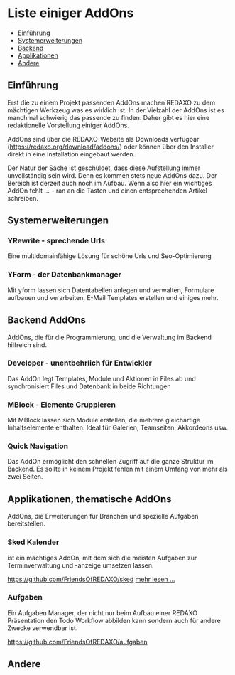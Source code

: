 # Liste einiger AddOns

- [Einführung](#einfuehrung)
- [Systemerweiterungen](#systemerweiterungen)
- [Backend](#backend)
- [Applikationen](#applikationen)
- [Andere](#andere)

<a name="einfuehrung"></a>
## Einführung

Erst die zu einem Projekt passenden AddOns machen REDAXO zu dem mächtigen Werkzeug was es wirklich ist. In der Vielzahl der AddOns ist es manchmal schwierig das passende zu finden. Daher gibt es hier eine redaktionelle Vorstellung einiger AddOns.

AddOns sind über die REDAXO-Website als Downloads verfügbar (https://redaxo.org/download/addons/) oder können über den Installer direkt in eine Installation eingebaut werden.

Der Natur der Sache ist geschuldet, dass diese Aufstellung immer unvollständig sein wird. Denn es kommen stets neue AddOns dazu. Der Bereich ist derzeit auch noch im Aufbau. Wenn also hier ein wichtiges AddOn fehlt ... - ran an die Tasten und einen entsprechenden Artikel schreiben.

<a name="systemerweiterungen"></a>
## Systemerweiterungen

### YRewrite - sprechende Urls

Eine multidomainfähige Lösung für schöne Urls und Seo-Optimierung

### YForm - der Datenbankmanager

Mit yform lassen sich Datentabellen anlegen und verwalten, Formulare aufbauen und verarbeiten, E-Mail Templates erstellen und einiges mehr.

<a name="backend"></a>
## Backend AddOns

AddOns, die für die Programmierung, und die Verwaltung im Backend hilfreich sind.

### Developer - unentbehrlich für Entwickler

Das AddOn legt Templates, Module und Aktionen in Files ab und synchronisiert Files und Datenbank in beide Richtungen

### MBlock - Elemente Gruppieren

Mit MBlock lassen sich Module erstellen, die mehrere gleichartige Inhaltselemente enthalten. Ideal für Galerien, Teamseiten, Akkordeons usw.

### Quick Navigation

Das AddOn ermöglicht den schnellen Zugriff auf die ganze Struktur im Backend. Es sollte in keinem Projekt fehlen mit einem Umfang von mehr als zwei Seiten.


<a name="applikationen"></a>
## Applikationen, thematische AddOns

AddOns, die Erweiterungen für Branchen und spezielle Aufgaben bereitstellen.

### Sked Kalender

ist ein mächtiges AddOn, mit dem sich die meisten Aufgaben zur Terminverwaltung und -anzeige umsetzen lassen.

https://github.com/FriendsOfREDAXO/sked
[mehr lesen ...](https://redaxo.org/cms/addons/sked-der-kalender/)

### Aufgaben

Ein Aufgaben Manager, der nicht nur beim Aufbau einer REDAXO Präsentation den Todo Workflow abbilden kann sondern auch für andere Zwecke verwendbar ist.

https://github.com/FriendsOfREDAXO/aufgaben

<a name="andere"></a>
## Andere
